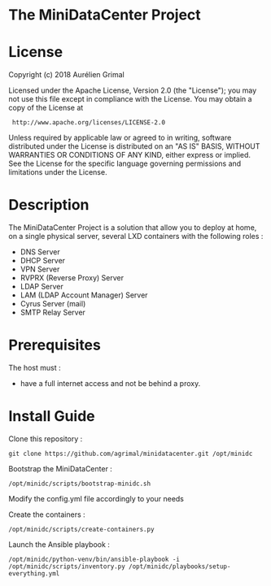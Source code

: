 # The MiniDataCenter Project


License
=======

 Copyright (c) 2018 Aurélien Grimal

 Licensed under the Apache License, Version 2.0 (the "License");
 you may not use this file except in compliance with the License.
 You may obtain a copy of the License at

     http://www.apache.org/licenses/LICENSE-2.0

 Unless required by applicable law or agreed to in writing, software
 distributed under the License is distributed on an "AS IS" BASIS,
 WITHOUT WARRANTIES OR CONDITIONS OF ANY KIND, either express or implied.
 See the License for the specific language governing permissions and
 limitations under the License.

Description
===========

The MiniDataCenter Project is a solution that allow you to deploy at home,
on a single physical server, several LXD containers with the following roles :
* DNS Server
* DHCP Server
* VPN Server
* RVPRX (Reverse Proxy) Server
* LDAP Server
* LAM (LDAP Account Manager) Server
* Cyrus Server (mail)
* SMTP Relay Server

Prerequisites
=============

The host must :
* have a full internet access and not be behind a proxy.

Install Guide
=============

Clone this repository :

    git clone https://github.com/agrimal/minidatacenter.git /opt/minidc

Bootstrap the MiniDataCenter :

    /opt/minidc/scripts/bootstrap-minidc.sh

Modify the config.yml file accordingly to your needs

Create the containers :

    /opt/minidc/scripts/create-containers.py

Launch the Ansible playbook :

    /opt/minidc/python-venv/bin/ansible-playbook -i /opt/minidc/scripts/inventory.py /opt/minidc/playbooks/setup-everything.yml
